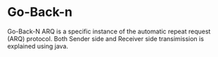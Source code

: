 # Go-Back-n

Go-Back-N ARQ is a specific instance of the automatic repeat request (ARQ) protocol. Both Sender side and Receiver side transimission is explained using java.
